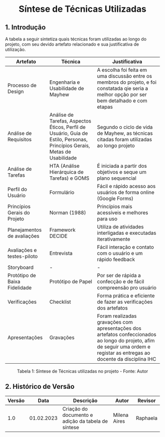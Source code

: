 # <center> Síntese de Técnicas Utilizadas

## 1. Introdução
A tabela a seguir sintetiza quais técnicas foram utilizadas ao longo do projeto, com seu devido artefato relacionado e sua justificativa de utilização.

| Artefato | Técnica | Justificativa |
|-----------|-----------------|---------------------------|
| Processo de Design | Engenharia e Usabilidade de Mayhew | A escolha foi feita em uma discussão entre os membros do projeto, e foi constatada qie seria a melhor opção por ser bem detalhado e com etapas |
| Análise de Requisitos | Análise de Tarefas, Aspectos Éticos, Perfil de Usuário, Guia de Estilo, Personas, Princípios Gerais, Metas de Usabilidade | Segundo o ciclo de vida de Mayhew, as técnicas citadas foram utilizadas ao longo projeto |
| Análise de Tarefas | HTA (Análise Hierárquica de Tarefas) e GOMS | É iniciada a partir dos objetivos e seque um plano sequencial |
| Perfil do Usuário | Formulário | Fácil e rápido acesso aos usuários de forma online (Google Forms) |
| Princípios Gerais do Projeto | Norman (1988) | Princípios mais acessíveis e melhores para uso |
| Planejamentos de avaliações | Framework DECIDE | Utiliza de atividades interligadas e executadas iterativamente |
| Avaliações e testes-piloto | Entrevista | Fácil interação e contato com o usuário e um rápido feedback |
| Storyboard | -| - |
| Protótipo de Baixa Fidelidade | Protótipo de Papel | Por ser de rápida a confecção e de fácil compreensão pro usuário |
| Verificações | Checklist | Forma prática e eficiente de fazer as verificações dos artefatos |
| Apresentações | Gravações | Foram realizadas gravações com apresentações dos artefatos confeccionados ao longo do projeto, afim de seguir uma ordem e registar as entregas ao docente da disciplina IHC |

<figcaption> <center>Tabela 1: Síntese de Técnicas utilizadas no projeto - Fonte: Autor</figcaption>

## 2. Histórico de Versão
  
| Versão | Data | Descrição            | Autor           | Revisor |
|--------|------|----------------------|-----------------|---------|
| 1.0   | 01.02.2023 | Criação do documento e adição da tabela de síntese | Milena Aires | Raphaela  |
